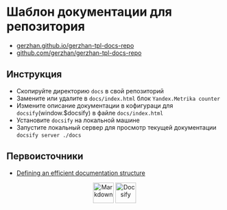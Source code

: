 # Шаблон документации для репозитория

- [gerzhan.github.io/gerzhan-tpl-docs-repo](https://gerzhan.github.io/gerzhan-tpl-docs-repo/?utm_source=github&utm_medium=organic&utm_campaign=github_readme&utm_content=github_page&utm_term=v0.0.1)
- [github.com/gerzhan/gerzhan-tpl-docs-repo](https://github.com/gerzhan/gerzhan-tpl-docs-repo)

## Инструкция

- Скопируйте директорию `docs` в свой репозиторий
- Замените или удалите в `docs/index.html` блок `Yandex.Metrika counter`
- Измените описание документации в кофигураци для `docsify`(window.$docsify) в файле `docs/index.html`
- Установите `docsify` на локальной машине
- Запустите локальный сервер для просмотр текущей документации `docsify server ./docs`

## Первоисточники

- [Defining an efficient documentation structure](https://www.iodigital.com/en/history/foreach/defining-an-efficient-documentation-structure)

<div align="center">
<img  title="Markdown" alt="Markdown" height=48 src="https://upload.wikimedia.org/wikipedia/commons/thumb/4/48/Markdown-mark.svg/208px-Markdown-mark.svg.png"/>
<img  title="Docsify" alt="Docsify" height=48 src="https://docsify.js.org/_media/icon.svg"/>
</div>
